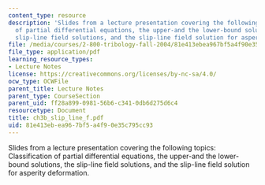 ```yaml
---
content_type: resource
description: 'Slides from a lecture presentation covering the following topics: Classification
  of partial differential equations, the upper-and the lower-bound solutions, the
  slip-line field solutions, and the slip-line field solution for asperity deformation.'
file: /media/courses/2-800-tribology-fall-2004/81e413ebea967bf5a4f90e35c795cc93_ch3b_slip_line_f.pdf
file_type: application/pdf
learning_resource_types:
- Lecture Notes
license: https://creativecommons.org/licenses/by-nc-sa/4.0/
ocw_type: OCWFile
parent_title: Lecture Notes
parent_type: CourseSection
parent_uid: ff28a899-0981-56b6-c341-0db6d275d6c4
resourcetype: Document
title: ch3b_slip_line_f.pdf
uid: 81e413eb-ea96-7bf5-a4f9-0e35c795cc93
---
```

Slides from a lecture presentation covering the following topics: Classification of partial differential equations, the upper-and the lower-bound solutions, the slip-line field solutions, and the slip-line field solution for asperity deformation.